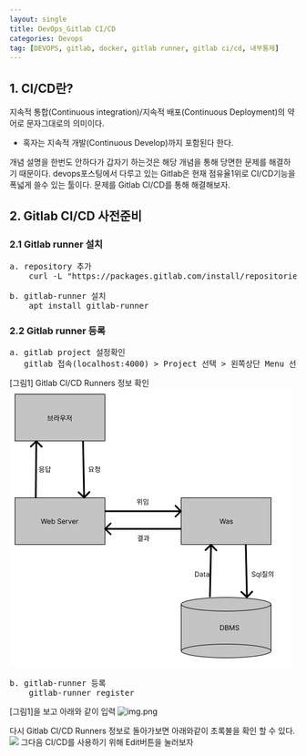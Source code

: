 ```yaml
---
layout: single
title: DevOps_Gitlab CI/CD
categories: Devops
tag: [DEVOPS, gitlab, docker, gitlab runner, gitlab ci/cd, 내부통제]
---
```


## 1. CI/CD란?
지속적 통합(Continuous integration)/지속적 배포(Continuous Deployment)의 약어로 문자그대로의 의미이다.

* 혹자는 지속적 개발(Continuous Develop)까지 포함된다 한다.

개념 설명을 한번도 안하다가 갑자기 하는것은 해당 개념을 통해 당면한 문제를 해결하기 때문이다.
devops포스팅에서 다루고 있는 Gitlab은 현재 점유율1위로 CI/CD기능을 폭넓게 쓸수 있는 툴이다.
문제를 Gitlab CI/CD를 통해 해결해보자.


## 2. Gitlab CI/CD 사전준비
### 2.1 Gitlab runner 설치
<pre>
a. repository 추가
    curl -L "https://packages.gitlab.com/install/repositories/runner/gitlab-runner/script.deb.sh" | sudo bash

b. gitlab-runner 설치
    apt install gitlab-runner
</pre>

### 2.2 Gitlab runner 등록
<pre>
a. gitlab project 설정확인
   gitlab 접속(localhost:4000) > Project 선택 > 왼쪽상단 Menu 선택 > Settings 메뉴 > CI/CD > Runner Expand 
</pre>
[그림1] Gitlab CI/CD Runners 정보 확인
![img.png](../images/img_4.png)

<pre>
b. gitlab-runner 등록
    gitlab-runner register
</pre>
[그림1]을  보고 아래와 같이 입력
![img.png](../images/img_5.png)

다시 Gitlab CI/CD Runners 정보로 돌아가보면 아래와같이 초록불을 확인 할 수 있다.
![](../images/img_7.png)
그다음 CI/CD를 사용하기 위해 Edit버튼을 눌러보자